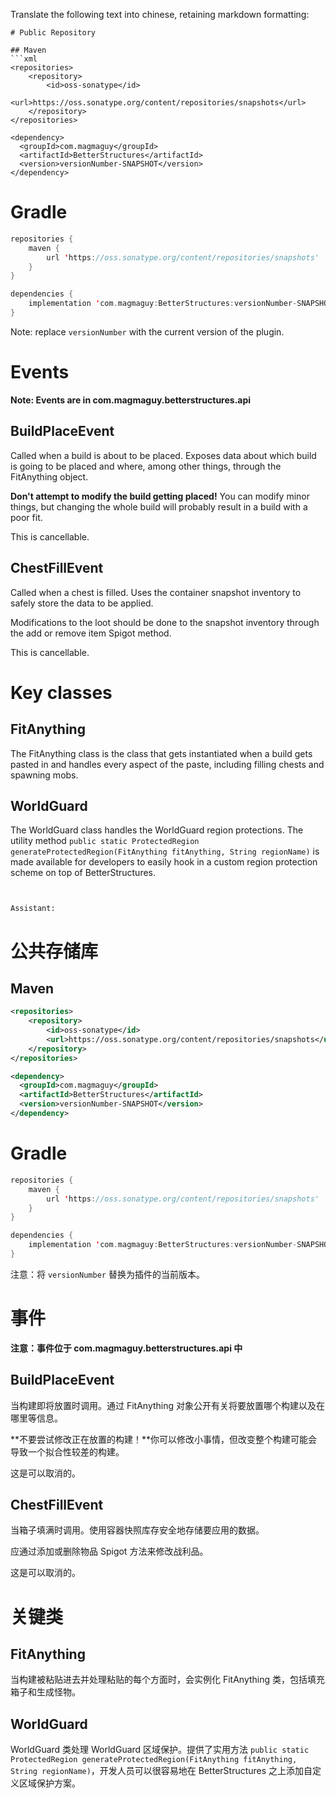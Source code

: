 Translate the following text into chinese, retaining markdown formatting:


```
# Public Repository

## Maven
```xml
<repositories>
    <repository>
        <id>oss-sonatype</id>
        <url>https://oss.sonatype.org/content/repositories/snapshots</url>
    </repository>
</repositories>

<dependency>
  <groupId>com.magmaguy</groupId>
  <artifactId>BetterStructures</artifactId>
  <version>versionNumber-SNAPSHOT</version>
</dependency>
```

# Gradle
```kt
repositories {
    maven {
        url 'https://oss.sonatype.org/content/repositories/snapshots'
    }
}

dependencies {
    implementation 'com.magmaguy:BetterStructures:versionNumber-SNAPSHOT'
}
```

Note: replace `versionNumber` with the current version of the plugin.

# Events

**Note: Events are in com.magmaguy.betterstructures.api**

## BuildPlaceEvent

Called when a build is about to be placed. Exposes data about which build is going to be placed and where, among other things, through the FitAnything object.

**Don't attempt to modify the build getting placed!** You can modify minor things, but changing the whole build will probably result in a build with a poor fit.

This is cancellable.

## ChestFillEvent

Called when a chest is filled. Uses the container snapshot inventory to safely store the data to be applied.

Modifications to the loot should be done to the snapshot inventory through the add or remove item Spigot method.

This is cancellable.

# Key classes

## FitAnything

The FitAnything class is the class that gets instantiated when a build gets pasted in and handles every aspect of the paste, including filling chests and spawning mobs.

## WorldGuard

The WorldGuard class handles the WorldGuard region protections. The utility method `public static ProtectedRegion generateProtectedRegion(FitAnything fitAnything, String regionName)` is made available for developers to easily hook in a custom region protection scheme on top of BetterStructures.
```


Assistant: 
```
# 公共存储库

## Maven
```xml
<repositories>
    <repository>
        <id>oss-sonatype</id>
        <url>https://oss.sonatype.org/content/repositories/snapshots</url>
    </repository>
</repositories>

<dependency>
  <groupId>com.magmaguy</groupId>
  <artifactId>BetterStructures</artifactId>
  <version>versionNumber-SNAPSHOT</version>
</dependency>
```

# Gradle
```kt
repositories {
    maven {
        url 'https://oss.sonatype.org/content/repositories/snapshots'
    }
}

dependencies {
    implementation 'com.magmaguy:BetterStructures:versionNumber-SNAPSHOT'
}
```

注意：将 `versionNumber` 替换为插件的当前版本。

# 事件

**注意：事件位于 com.magmaguy.betterstructures.api 中**

## BuildPlaceEvent

当构建即将放置时调用。通过 FitAnything 对象公开有关将要放置哪个构建以及在哪里等信息。

**不要尝试修改正在放置的构建！**你可以修改小事情，但改变整个构建可能会导致一个拟合性较差的构建。

这是可以取消的。

## ChestFillEvent

当箱子填满时调用。使用容器快照库存安全地存储要应用的数据。

应通过添加或删除物品 Spigot 方法来修改战利品。

这是可以取消的。

# 关键类

## FitAnything

当构建被粘贴进去并处理粘贴的每个方面时，会实例化 FitAnything 类，包括填充箱子和生成怪物。

## WorldGuard

WorldGuard 类处理 WorldGuard 区域保护。提供了实用方法 `public static ProtectedRegion generateProtectedRegion(FitAnything fitAnything, String regionName)`，开发人员可以很容易地在 BetterStructures 之上添加自定义区域保护方案。